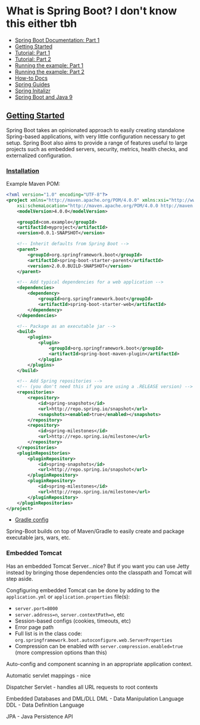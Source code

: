 # What is Spring Boot? I don't know this either tbh

* [Spring Boot Documentation: Part 1](https://docs.spring.io/spring-boot/docs/current-SNAPSHOT/reference/htmlsingle/#boot-documentation)
* [Getting Started](https://docs.spring.io/spring-boot/docs/current-SNAPSHOT/reference/htmlsingle/#getting-started)
* [Tutorial: Part 1](https://docs.spring.io/spring-boot/docs/current-SNAPSHOT/reference/htmlsingle/#getting-started-first-application)
* [Tutorial: Part 2](https://docs.spring.io/spring-boot/docs/current-SNAPSHOT/reference/htmlsingle/#getting-started-first-application-code)
* [Running the example: Part 1](https://docs.spring.io/spring-boot/docs/current-SNAPSHOT/reference/htmlsingle/#getting-started-first-application-run)
* [Running the example: Part 2](https://docs.spring.io/spring-boot/docs/current-SNAPSHOT/reference/htmlsingle/#getting-started-first-application-executable-jar)
* [How-to Docs](https://docs.spring.io/spring-boot/docs/current-SNAPSHOT/reference/htmlsingle/#howto)
* [Spring Guides](https://spring.io/guides)
* [Spring Initalizr](https://start.spring.io/)
* [Spring Boot and Java 9](https://github.com/spring-projects/spring-boot/wiki/Spring-Boot-with-Java-9)

## [Getting Started](https://docs.spring.io/spring-boot/docs/current-SNAPSHOT/reference/htmlsingle/#getting-started)

Spring Boot takes an opinionated approach to easily creating standalone Spring-based applications, with very little configuration necessary to get setup. Spring Boot also aims to provide a range of features useful to large projects such as embedded servers, security, metrics, health checks, and externalized configuration.

### [Installation](https://docs.spring.io/spring-boot/docs/current-SNAPSHOT/reference/htmlsingle/#getting-started-installing-spring-boot)

Example Maven POM:

```xml
<?xml version="1.0" encoding="UTF-8"?>
<project xmlns="http://maven.apache.org/POM/4.0.0" xmlns:xsi="http://www.w3.org/2001/XMLSchema-instance"
    xsi:schemaLocation="http://maven.apache.org/POM/4.0.0 http://maven.apache.org/xsd/maven-4.0.0.xsd">
    <modelVersion>4.0.0</modelVersion>

    <groupId>com.example</groupId>
    <artifactId>myproject</artifactId>
    <version>0.0.1-SNAPSHOT</version>

    <!-- Inherit defaults from Spring Boot -->
    <parent>
        <groupId>org.springframework.boot</groupId>
        <artifactId>spring-boot-starter-parent</artifactId>
        <version>2.0.0.BUILD-SNAPSHOT</version>
    </parent>

    <!-- Add typical dependencies for a web application -->
    <dependencies>
        <dependency>
            <groupId>org.springframework.boot</groupId>
            <artifactId>spring-boot-starter-web</artifactId>
        </dependency>
    </dependencies>

    <!-- Package as an executable jar -->
    <build>
        <plugins>
            <plugin>
                <groupId>org.springframework.boot</groupId>
                <artifactId>spring-boot-maven-plugin</artifactId>
            </plugin>
        </plugins>
    </build>

    <!-- Add Spring repositories -->
    <!-- (you don't need this if you are using a .RELEASE version) -->
    <repositories>
        <repository>
            <id>spring-snapshots</id>
            <url>http://repo.spring.io/snapshot</url>
            <snapshots><enabled>true</enabled></snapshots>
        </repository>
        <repository>
            <id>spring-milestones</id>
            <url>http://repo.spring.io/milestone</url>
        </repository>
    </repositories>
    <pluginRepositories>
        <pluginRepository>
            <id>spring-snapshots</id>
            <url>http://repo.spring.io/snapshot</url>
        </pluginRepository>
        <pluginRepository>
            <id>spring-milestones</id>
            <url>http://repo.spring.io/milestone</url>
        </pluginRepository>
    </pluginRepositories>
</project>
```

* [Gradle config](https://docs.spring.io/spring-boot/docs/current-SNAPSHOT/reference/htmlsingle/#getting-started-gradle-installation)

Spring-Boot builds on top of Maven/Gradle to easily create and package executable jars, wars, etc.

### Embedded Tomcat

Has an embedded Tomcat Server...nice? But if you want you can use Jetty instead by bringing those dependencies onto the classpath and Tomcat will step aside.

Congfiguring embedded Tomcat can be done by adding to the `application.yml` or `application.properties` file(s):

* `server.port=8000`
* `server.address=n`, `server.contextPath=n`, etc
* Session-based configs (cookies, timeouts, etc)
* Error page path
* Full list is in the class code: `org.springframework.boot.autoconfigure.web.ServerProperties`
* Compression can be enabled with `server.compression.enabled=true` (more compression options than this)

Auto-config and component scanning in an appropriate application context.

Automatic servlet mappings - nice

Dispatcher Servlet - handles all URL requests to root contexts

Embedded Databases and DML/DLL
DML - Data Manipulation Language
DDL - Data Definition Language

JPA - Java Persistence API